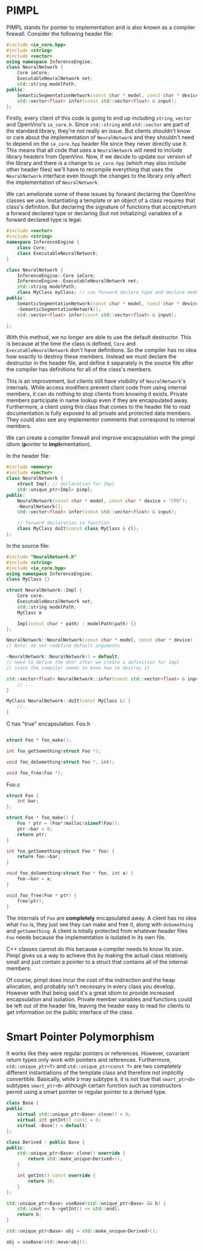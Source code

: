# PIMPL

PIMPL stands for pointer to implementation and is also known as a compiler firewall. Consider the following header file:

```C++
#include <ie_core.hpp>
#include <string>
#include <vector>
using namespace InferenceEngine;
class NeuralNetwork {
    Core ieCore;
    ExecutableNeuralNetwork net;
    std::string modelPath;
public:
    SemanticSegmentationNetwork(const char * model, const char * device = "CPU");
    std::vector<float> infer(const std::vector<float> & input);
};
```
Firstly, every client of this code is going to end up including `string`, `vector` and OpenVino's `ie_core.h`. Since `std::string` and `std::vector` are part of the standard library, they're not really an issue. But clients shouldn't know or care about the implementation of `NeuralNetwork` and they shouldn't need to depend on the `ie_core.hpp` header file since they never directly use it. This means that all code that uses a `NeuralNetwork` will need to include library headers from OpenVino. Now, if we decide to update our version of the library and there is a change to `ie_core.hpp` (which may also include other header files) we'll have to recompile everything that uses the `NeuralNetwork` interface even though the changes to the library only affect the implementation of `NeuralNetwork`.

We can ameliorate some of these issues by forward declaring the OpenVino classes we use. Instantiating a template or an object of a class requires that class's definition. But declaring the signature of functions that accept/return a forward declared type or declaring (but not initializing) variables of a forward declared type is legal.

```C++
#include <vector>
#include <string>
namespace InferenceEngine {
    class Core;
    class ExecutableNeuralNetwork;
}

class NeuralNetwork {
    InferenceEngine::Core ieCore;
    InferenceEngine::ExecutableNeuralNetwork net;
    std::string modelPath;
    class MyClass myClass; // can forward declare type and declare member in one line too
public:
    SemanticSegmentationNetwork(const char * model, const char * device = "CPU");
    ~SemanticSegmentationNetwork();
    std::vector<float> infer(const std::vector<float> & input);

};
```

With this method, we no longer are able to use the default destructor. This is because at the time the class is defined, `Core` and `ExecutableNeuralNetwork` don't have definitions. So the compiler has no idea how exactly to destroy these members. Instead we must declare the destructor in the header file, and define it separately in the source file after the compiler has definitions for all of the class's members.

This is an improvement, but clients still have visibility of `NeuralNetwork`'s internals. While access modifiers prevent client code from using internal members, it can do nothing to stop clients from knowing it exists. Private members participate in name lookup even if they are encapsulated away. Furthermore, a client using this class that comes to the header file to read documentation is fully exposed to all private and protected data members. They could also see any implementor comments that correspond to internal members.

We can create a compiler firewall and improve encapsulation with the pimpl idiom (**p**ointer to **impl**ementation).

In the header file:
```C++
#include <memory>
#include <vector>
class NeuralNetwork {
    struct Impl; // declaration for Impl
    std::unique_ptr<Impl> pimpl;
public:
    NeuralNetwork(const char * model, const char * device = "CPU");
    ~NeuralNetwork();
    std::vector<float> infer(const std::vector<float> & input);

    // forward declaration in function
    class MyClass doIt(const class MyClass & cl);
};
```

In the source file:
```C++
#include "NeuralNetwork.h"
#include <string>
#include <ie_core.hpp>
using namespace InferenceEngine;
class MyClass {}

struct NeuralNetwork::Impl {
    Core core;
    ExecutableNeuralNetwork net;
    std::string modelPath;
    MyClass m

    Impl(const char * path) : modelPath(path) {}
};

NeuralNetwork::NeuralNetwork(const char * model, const char * device) : pimpl(std::make_unique<Impl>(model)) {}
// Note: do not redefine default arguments

~NeuralNetwork::NeuralNetwork() = default;
// need to define the dtor after we create a definition for Impl
// since the compiler needs to know how to destroy it

std::vector<float> NeuralNetwork::infer(const std::vector<float> & input) {
    // ...
}

MyClass NeuralNetwork::doIt(const MyClass &) {
    //..
}
```

C has "true" encapsulation.
Foo.h
```C

struct Foo * foo_make();

int foo_getSomething(struct Foo *);

void foo_doSomething(struct Foo *, int);

void foo_free(Foo *);
```

Foo.c
```C++
struct Foo {
    int bar;
};

struct Foo * foo_make() {
    Foo * ptr = (Foo*)malloc(sizeof(Foo));
    ptr->bar = 0;
    return ptr;
}

int foo_getSomething(struct Foo * foo) {
    return foo->bar;
}

void foo_doSomething(struct Foo * foo, int a) {
    foo->bar = a;
}

void foo_free(Foo * ptr) {
    free(ptr);
}
```

The internals of `Foo` are **completely** encapsulated away. A client has no idea what `Foo` is, they just see they can make and free it, along with `doSomething` and `getSomething`. A client is totally protected from whatever header files `Foo` needs because the implementation is isolated in its own file.

C++ classes cannot do this because a compiler needs to know its size. Pimpl gives us a way to achieve this by making the actual class relatively small and just contain a pointer to a struct that contains all of the internal members.

Of course, pimpl does incur the cost of the indirection and the heap allocation, and probably isn't necessary in every class you develop. However with that being said it's a great idiom to provide increased encapsulation and isolation. Private member variables and functions could be left out of the header file, leaving the header easy to read for clients to get information on the public interface of the class.

# Smart Pointer Polymorphism

It works like they were regular pointers or references. However, covariant return types only work with pointers and references. Furthermore, `std::unique_ptr<T>` and `std::unique_ptr<const T>` are two completely different instantiations of the template class and therefore not implicitly convertible. Basically, while `D` may subtype `B`, it is not true that `smart_ptr<D>` subtypes `smart_ptr<B>` although certain function such as constructors permit using a smart pointer or regular pointer to a derived type.

```C++
class Base {
public:
    virtual std::unique_ptr<Base> clone() = 0;
    virtual int getInt() const = 0;
    virtual ~Base() = default;
};

class Derived : public Base {
public:
    std::unique_ptr<Base> clone() override {
        return std::make_unique<Derived>();
    }

    int getInt() const override {
        return 10;
    }
};

std::unique_ptr<Base> useBase(std::unique_ptr<Base> && b) {
    std::cout << b->getInt() << std::endl;
    return b;
}

std::unique_ptr<Base> obj = std::make_unique<Derived>();

obj = useBase(std::move(obj));
```